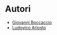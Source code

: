 # Autori
- [Giovanni Boccaccio](./Giovanni%20Boccaccio/Giovanni%20Boccaccio.md)
- [Ludovico Ariosto](./Ludovico%20Ariosto/Ludovico%20Ariosto.md)